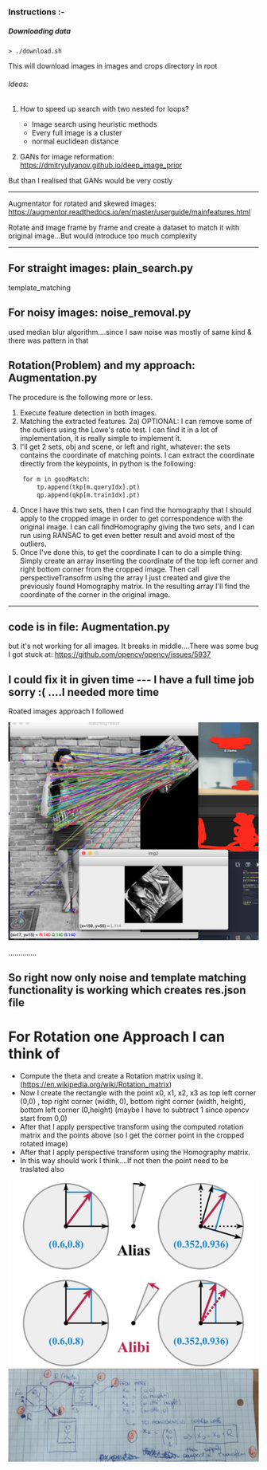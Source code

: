 ### Instructions :- 

##### Downloading data

```
> ./download.sh
```

This will download images in images and crops directory in root

###### Ideas:
1) How to speed up search with two nested for loops?
   - Image search using heuristic methods
   - Every full image is a cluster
   - normal euclidean distance

2) GANs for image reformation: https://dmitryulyanov.github.io/deep_image_prior

But than I realised that GANs would be very costly

-------------------------

Augmentator for rotated and skewed images: https://augmentor.readthedocs.io/en/master/userguide/mainfeatures.html

Rotate and image frame by frame and create a dataset to match it with original image...But would introduce too much complexity 

----------------------------
## For straight images: plain_search.py
template_matching

## For noisy images: noise_removal.py 
used median blur algorithm....since I saw noise was mostly of same kind & there was pattern in that

## Rotation(Problem) and my approach: Augmentation.py  

The procedure is the following more or less.
1) Execute feature detection in both images.
2) Matching the extracted features.
2a) OPTIONAL: I can remove some of the outliers using the Lowe's ratio test. I can find it in a lot of implementation, it is really simple to implement it.
3) I'll get 2 sets, obj and scene, or left and right, whatever: the sets contains the coordinate of matching points. I can extract the coordinate directly from the keypoints, in python is the following:
```
    for m in goodMatch:
        tp.append(tkp[m.queryIdx].pt)
        qp.append(qkp[m.trainIdx].pt)
```
4) Once I have this two sets, then I can find the homography that I should apply to the cropped image in order to get correspondence with the original image. I can call findHomography giving the two sets, and I can run using RANSAC to get even better result and avoid most of the outliers.
5) Once I've done this, to get the coordinate I can to do a simple thing: Simply create an array inserting the coordinate of the top left corner and right bottom corner from the cropped image. Then call perspectiveTransofrm using the array I just created and give the previously found Homography matrix. In the resulting array I'll find the coordinate of the corner in the original image.

---------------------------
code is in file: Augmentation.py 
---------------------------------------------

but it's not working for all images. It breaks in middle....There was some bug I got stuck at: https://github.com/opencv/opencv/issues/5937

## I could fix it in given time --- I have a full time job sorry :( ....I needed more time

Roated images approach I followed 

![test](./rotated_images.png)


..............

## So right now only noise and template matching functionality is working which creates res.json file


# For Rotation one Approach I can think of

- Compute the theta and create a Rotation matrix using it. (https://en.wikipedia.org/wiki/Rotation_matrix)
- Now I create the rectangle with the point x0, x1, x2, x3 as top left corner (0,0) , top right corner (width, 0), bottom right corner (width, height), bottom left corner (0,height) (maybe I have to subtract 1 since opencv start from 0,0)
- After that I apply perspective transform using the computed rotation matrix and the points above (so I get the corner point in the cropped rotated image)
- After that I apply perspective transform using the Homography matrix.
- In this way should work I think....If not then the point need to be traslated also

![](rotation.png)
![](approach.png)